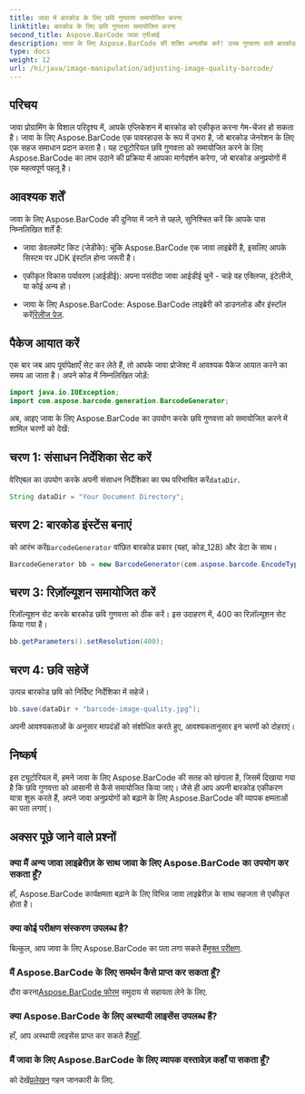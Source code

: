 ```yaml
---
title: जावा में बारकोड के लिए छवि गुणवत्ता समायोजित करना
linktitle: बारकोड के लिए छवि गुणवत्ता समायोजित करना
second_title: Aspose.BarCode जावा एपीआई
description: जावा के लिए Aspose.BarCode की शक्ति अनलॉक करें! उच्च गुणवत्ता वाले बारकोड निर्बाध रूप से उत्पन्न करें। अभी ट्यूटोरियल देखें.
type: docs
weight: 12
url: /hi/java/image-manipulation/adjusting-image-quality-barcode/
---
```


## परिचय

जावा प्रोग्रामिंग के विशाल परिदृश्य में, आपके एप्लिकेशन में बारकोड को एकीकृत करना गेम-चेंजर हो सकता है। जावा के लिए Aspose.BarCode एक पावरहाउस के रूप में उभरा है, जो बारकोड जेनरेशन के लिए एक सहज समाधान प्रदान करता है। यह ट्यूटोरियल छवि गुणवत्ता को समायोजित करने के लिए Aspose.BarCode का लाभ उठाने की प्रक्रिया में आपका मार्गदर्शन करेगा, जो बारकोड अनुप्रयोगों में एक महत्वपूर्ण पहलू है।

## आवश्यक शर्तें

जावा के लिए Aspose.BarCode की दुनिया में जाने से पहले, सुनिश्चित करें कि आपके पास निम्नलिखित शर्तें हैं:

- जावा डेवलपमेंट किट (जेडीके): चूंकि Aspose.BarCode एक जावा लाइब्रेरी है, इसलिए आपके सिस्टम पर JDK इंस्टॉल होना जरूरी है।

- एकीकृत विकास पर्यावरण (आईडीई): अपना पसंदीदा जावा आईडीई चुनें - चाहे वह एक्लिप्स, इंटेलीजे, या कोई अन्य हो।

-  जावा के लिए Aspose.BarCode: Aspose.BarCode लाइब्रेरी को डाउनलोड और इंस्टॉल करें[रिलीज पेज](https://releases.aspose.com/barcode/java/).

## पैकेज आयात करें

एक बार जब आप पूर्वापेक्षाएँ सेट कर लेते हैं, तो आपके जावा प्रोजेक्ट में आवश्यक पैकेज आयात करने का समय आ जाता है। अपने कोड में निम्नलिखित जोड़ें:

```java
import java.io.IOException;
import com.aspose.barcode.generation.BarcodeGenerator;
```

अब, आइए जावा के लिए Aspose.BarCode का उपयोग करके छवि गुणवत्ता को समायोजित करने में शामिल चरणों को देखें:

## चरण 1: संसाधन निर्देशिका सेट करें

 वेरिएबल का उपयोग करके अपनी संसाधन निर्देशिका का पथ परिभाषित करें`dataDir`.

```java
String dataDir = "Your Document Directory";
```

## चरण 2: बारकोड इंस्टेंस बनाएं

 को आरंभ करें`BarcodeGenerator` वांछित बारकोड प्रकार (यहां, कोड_128) और डेटा के साथ।

```java
BarcodeGenerator bb = new BarcodeGenerator(com.aspose.barcode.EncodeTypes.CODE_128, "1234567");
```

## चरण 3: रिज़ॉल्यूशन समायोजित करें

रिज़ॉल्यूशन सेट करके बारकोड छवि गुणवत्ता को ठीक करें। इस उदाहरण में, 400 का रिज़ॉल्यूशन सेट किया गया है।

```java
bb.getParameters().setResolution(400);
```

## चरण 4: छवि सहेजें

उत्पन्न बारकोड छवि को निर्दिष्ट निर्देशिका में सहेजें।

```java
bb.save(dataDir + "barcode-image-quality.jpg");
```

अपनी आवश्यकताओं के अनुसार मापदंडों को संशोधित करते हुए, आवश्यकतानुसार इन चरणों को दोहराएं।

## निष्कर्ष

इस ट्यूटोरियल में, हमने जावा के लिए Aspose.BarCode की सतह को खंगाला है, जिसमें दिखाया गया है कि छवि गुणवत्ता को आसानी से कैसे समायोजित किया जाए। जैसे ही आप अपनी बारकोड एकीकरण यात्रा शुरू करते हैं, अपने जावा अनुप्रयोगों को बढ़ाने के लिए Aspose.BarCode की व्यापक क्षमताओं का पता लगाएं।

## अक्सर पूछे जाने वाले प्रश्नों

### क्या मैं अन्य जावा लाइब्रेरीज़ के साथ जावा के लिए Aspose.BarCode का उपयोग कर सकता हूँ?
हाँ, Aspose.BarCode कार्यक्षमता बढ़ाने के लिए विभिन्न जावा लाइब्रेरीज़ के साथ सहजता से एकीकृत होता है।

### क्या कोई परीक्षण संस्करण उपलब्ध है?
 बिल्कुल, आप जावा के लिए Aspose.BarCode का पता लगा सकते हैं[मुफ्त परीक्षण](https://releases.aspose.com/).

### मैं Aspose.BarCode के लिए समर्थन कैसे प्राप्त कर सकता हूँ?
 दौरा करना[Aspose.BarCode फोरम](https://forum.aspose.com/c/barcode/13) समुदाय से सहायता लेने के लिए.

### क्या Aspose.BarCode के लिए अस्थायी लाइसेंस उपलब्ध हैं?
 हाँ, आप अस्थायी लाइसेंस प्राप्त कर सकते हैं[यहाँ](https://purchase.aspose.com/temporary-license/).

### मैं जावा के लिए Aspose.BarCode के लिए व्यापक दस्तावेज़ कहाँ पा सकता हूँ?
 को देखें[प्रलेखन](https://reference.aspose.com/barcode/java/) गहन जानकारी के लिए.
